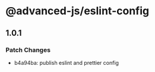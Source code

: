 # @advanced-js/eslint-config

## 1.0.1

### Patch Changes

- b4a94ba: publish eslint and prettier config

